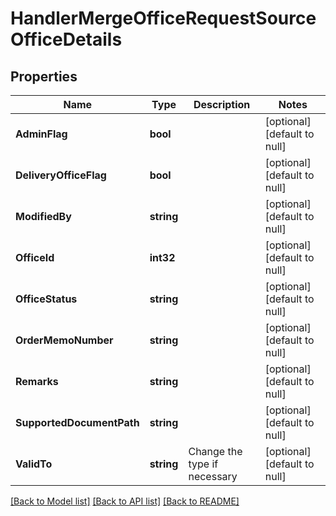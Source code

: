 # HandlerMergeOfficeRequestSourceOfficeDetails

## Properties
Name | Type | Description | Notes
------------ | ------------- | ------------- | -------------
**AdminFlag** | **bool** |  | [optional] [default to null]
**DeliveryOfficeFlag** | **bool** |  | [optional] [default to null]
**ModifiedBy** | **string** |  | [optional] [default to null]
**OfficeId** | **int32** |  | [optional] [default to null]
**OfficeStatus** | **string** |  | [optional] [default to null]
**OrderMemoNumber** | **string** |  | [optional] [default to null]
**Remarks** | **string** |  | [optional] [default to null]
**SupportedDocumentPath** | **string** |  | [optional] [default to null]
**ValidTo** | **string** | Change the type if necessary | [optional] [default to null]

[[Back to Model list]](../README.md#documentation-for-models) [[Back to API list]](../README.md#documentation-for-api-endpoints) [[Back to README]](../README.md)


